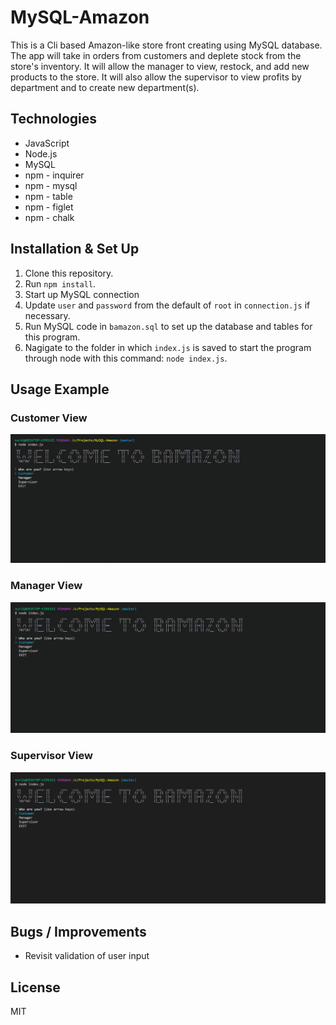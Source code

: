 # MySQL-Amazon
This is a Cli based Amazon-like store front creating using MySQL database. The app will take in orders from customers and deplete stock from the store's inventory. It will allow the manager to view, restock, and add new products to the store. It will also allow the supervisor to view profits by department and to create new department(s).

## Technologies
  * JavaScript
  * Node.js
  * MySQL
  * npm - inquirer
  * npm - mysql
  * npm - table
  * npm - figlet
  * npm - chalk

## Installation & Set Up
  1. Clone this repository.
  2. Run `npm install`.
  3. Start up MySQL connection
  4. Update `user` and `password` from the default of `root` in `connection.js` if necessary.
  5. Run MySQL code in `bamazon.sql` to set up the database and tables for this program.
  6. Nagigate to the folder in which `index.js` is saved to start the program through node with this command: `node index.js`.

## Usage Example
### Customer View
![usage](https://github.com/Kinla/MySQL-Amazon/blob/master/assets/customer.gif)

### Manager View
![usage](https://github.com/Kinla/MySQL-Amazon/blob/master/assets/manager.gif)

### Supervisor View
![usage](https://github.com/Kinla/MySQL-Amazon/blob/master/assets/supervisor.gif)

## Bugs / Improvements
  * Revisit validation of user input

## License
MIT  